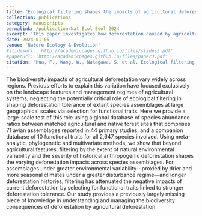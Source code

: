 ```yaml
---
title: "Ecological filtering shapes the impacts of agricultural deforestation on biodiversity"
collection: publications
category: manuscripts
permalink: /publication/Nat Ecol Evol 2024
excerpt: 'This paper investigates how deforestation caused by agricultural expansion impacts bird communities. Also examines the role of ecological filtering in determining birds' response to habitat loss.'
date: 2024-01-05
venue: 'Nature Ecology & Evolution'
#slidesurl: 'http://academicpages.github.io/files/slides3.pdf'
#paperurl: 'http://academicpages.github.io/files/paper3.pdf'
citation: 'Hua, F., Wang, W., Nakagawa, S. et al. Ecological filtering shapes the impacts of agricultural deforestation on biodiversity. Nat Ecol Evol 8, 251–266 (2024). https://doi.org/10.1038/s41559-023-02280-w'
---
```


The biodiversity impacts of agricultural deforestation vary widely across regions. Previous efforts to explain this variation have focused exclusively on the landscape features and management regimes of agricultural systems, neglecting the potentially critical role of ecological filtering in shaping deforestation tolerance of extant species assemblages at large geographical scales via selection for functional traits. Here we provide a large-scale test of this role using a global database of species abundance ratios between matched agricultural and native forest sites that comprises 71 avian assemblages reported in 44 primary studies, and a companion database of 10 functional traits for all 2,647 species involved. Using meta-analytic, phylogenetic and multivariate methods, we show that beyond agricultural features, filtering by the extent of natural environmental variability and the severity of historical anthropogenic deforestation shapes the varying deforestation impacts across species assemblages. For assemblages under greater environmental variability—proxied by drier and more seasonal climates under a greater disturbance regime—and longer deforestation histories, filtering has attenuated the negative impacts of current deforestation by selecting for functional traits linked to stronger deforestation tolerance. Our study provides a previously largely missing piece of knowledge in understanding and managing the biodiversity consequences of deforestation by agricultural deforestation.
